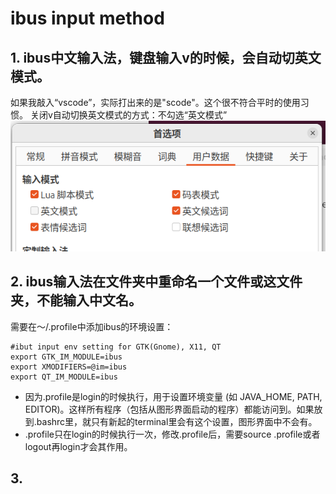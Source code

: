 # ibus input method
## 1. ibus中文输入法，键盘输入v的时候，会自动切英文模式。
如果我敲入“vscode”，实际打出来的是"scode"。这个很不符合平时的使用习惯。
关闭v自动切换英文模式的方式：不勾选“英文模式”  
![image desc](./images/001_ibus_disable_english_mode.png)

## 2. ibus输入法在文件夹中重命名一个文件或这文件夹，不能输入中文名。
需要在～/.profile中添加ibus的环境设置：
```
#ibut input env setting for GTK(Gnome), X11, QT
export GTK_IM_MODULE=ibus
export XMODIFIERS=@im=ibus
export QT_IM_MODULE=ibus
```
* 因为.profile是login的时候执行，用于设置环境变量 (如 JAVA_HOME, PATH, EDITOR)。这样所有程序（包括从图形界面启动的程序）都能访问到。如果放到.bashrc里，就只有新起的terminal里会有这个设置，图形界面中不会有。
* .profile只在login的时候执行一次，修改.profile后，需要source .profile或者logout再login才会其作用。

## 3. 